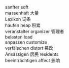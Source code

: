 sanfter soft  
massenhaft 大量  
Lexikon  词条  
häufen heap 积累  
veranstalter organizer 管理者  
belasten load  
anpassen customize  
verfälschen distort 篡改  
Ansässigen 居民 residents  
beeinträchtigen affect 影响  
